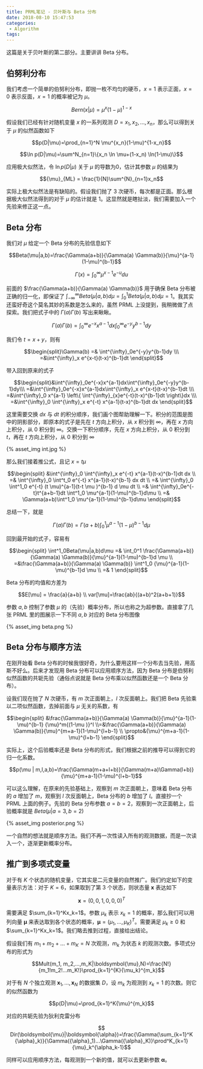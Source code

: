 ```yaml
---
title: PRML笔记 - 贝叶斯与 Beta 分布
date: 2018-08-10 15:47:53
categories:
 - Algorithm
tags: 
---
```


这篇是关于贝叶斯的第二部分。主要讲讲 Beta 分布。

<!--more-->

## 伯努利分布

我们考虑一个简单的伯努利分布，即抛一枚不均匀的硬币，$x=1$ 表示正面，$x=0$ 表示反面，$x=1$ 的概率被记为 $\mu$。

$$Bern(x|\mu ) = {\mu}^x{(1-\mu )}^{1-x}$$

假设我们已经有针对随机变量 $x$ 的一系列观测 $D={x_1, x_2, ..., x_n}$，那么可以得到关于 $\mu$ 的似然函数如下

$$p(D|\mu)=\prod_{n=1}^N \mu^{x_n}(1-\mu)^{1-x_n}$$

$$\ln p(D|\mu)=\sum^N_{n=1}\{x_n \ln \mu+(1-x_n) \ln(1-\mu)\}$$

应用极大似然法，令 $\ln p(D|\mu)$ 关于 $\mu$ 的导数为0，估计其参数 $\mu$ 的结果为

$${\mu}_{ML} = \frac{1}{N}\sum^{N}_{n=1}x_n$$

实际上极大似然法是有缺陷的。假设我们抛了 3 次硬币，每次都是正面。那么根据极大似然法得到的对于 $\mu$ 的估计就是 1。这显然就是瞎扯淡，我们需要加入一个先验来修正这一点。

## Beta 分布

我们对 $\mu$ 给定一个 Beta 分布的先验信息如下

$$Beta(\mu|a,b)=\frac{\Gamma(a+b)}{\Gamma(a) \Gamma(b)}{\mu}^{a-1}(1-\mu)^{b-1}$$

$$\Gamma(x)= \int^{\infty}_0{\mu}^{x-1}e^{-u}du$$

前面的 $\frac{\Gamma(a+b)}{\Gamma(a) \Gamma(b)}$ 用于确保 Beta 分布被正确的归一化，即保证了 $\int^{\infty}_{-\infty} Beta(\mu|a,b)d \mu=\int^1_0 Beta(\mu|a,b)d \mu=1$。我其实还蛮好奇这个莫名其妙的系数是怎么来的，虽然 PRML 上没提到，我稍微做了点探索。我们把式子中的 $\Gamma(a) \Gamma(b)$ 写出来瞅瞅。

$$\Gamma(a) \Gamma(b)=\int^{\infty}_0e^{-x}x^{a-1}dx\int^{\infty}_0e^{-y}y^{b-1}dy$$

我们令 $t=x+y$，则有

$$\begin{split}\Gamma(b) =& \int^{\infty}_0e^{-y}y^{b-1}dy \\\
=&\int^{\infty}_x e^{x-t}(t-x)^{b-1}dt \end{split}$$

带入回到原来的式子

$$\begin{split}&\int^{\infty}_0e^{-x}x^{a-1}dx\int^{\infty}_0e^{-y}y^{b-1}dy\\\ =&\int^{\infty}_0e^{-x}x^{a-1}dx\int^{\infty}_x e^{x-t}(t-x)^{b-1}dt \\\ =&\int^{\infty}_0 x^{a-1} \left\{ \int^{\infty}_{x}e^{-t}(t-x)^{b-1}dt \right\}dx \\\ =&\int^{\infty}_0 \int^{\infty}_x e^{-t}  x^{a-1}(t-x)^{b-1}dt  dx  \end{split}$$

这里需要交换 $dx$ 与 $dt$ 的积分顺序，我们画个图帮助理解一下。积分的范围是图中的阴影部分，即原本的式子是先在 $t$ 方向上积分，从 $x$ 积分到 $\infty$，再在 $x$ 方向上积分，从 0 积分到 $\infty$。交换一下积分顺序，先在 $x$ 方向上积分，从 0 积分到 $t$，再在 $t$ 方向上积分，从 0 积分到 $\infty$

{% asset_img int.jpg %}

那么我们接着推公式，且记 $x=t \mu$

$$\begin{split} &\int^{\infty}_0 \int^{\infty}_x e^{-t}  x^{a-1}(t-x)^{b-1}dt  dx \\ =& \int^{\infty}_0 \int^t_0 e^{-t}  x^{a-1}(t-x)^{b-1} dx dt \\ =& \int^{\infty}_0 \int^1_0 e^{-t}  (t \mu)^{a-1}(t-t \mu )^{b-1} d \mu dt \\ =& \int^{\infty}_0e^{-t}t^{a+b-1}dt \int^1_0 \mu^{a-1}(1-\mu)^{b-1}d\mu \\ =& \Gamma(a+b)\int^1_0 \mu^{a-1}(1-\mu)^{b-1}d\mu \end{split}$$

总结一下，就是 


$$ \Gamma(a) \Gamma(b) = \Gamma(a+b)\int^1_0 \mu^{a-1}(1-\mu)^{b-1}d\mu $$

回到最开始的式子，容易有

$$\begin{split} \int^1_0Beta(\mu|a,b)d\mu =& \int_0^1 \frac{\Gamma(a+b)}{\Gamma(a) \Gamma(b)}{\mu}^{a-1}(1-\mu)^{b-1}d \mu \\ =&\frac{\Gamma(a+b)}{\Gamma(a) \Gamma(b)} \int^1_0 {\mu}^{a-1}(1-\mu)^{b-1}d \mu \\ =& 1 \end{split}$$

Beta 分布的均值和方差为

$$E[\mu] =  \frac{a}{a+b} \\ var[\mu]=\frac{ab}{(a+b)^2(a+b+1)}$$

参数 $a,b$ 控制了参数 $\mu$ 的（先验）概率分布，所以也称之为超参数。直接拿了几张 PRML 里的图展示一下不同 $a,b$ 对应的 Beta 分布图像

{% asset_img beta.png %}

## Beta 分布与顺序方法

在刚开始看 Beta 分布的时候我很好奇，为什么要用这样一个分布去当先验，用高斯不好么。后来才发现用 Beta 分布可以应用顺序方法，因为 Beta 分布是伯努利似然函数的共轭先验（通俗点说就是 Beta 分布乘以似然函数还是一个 Beta 分布）。

设我们现在抛了 $N$ 次硬币，有 $m$ 次正面朝上，$l$ 次反面朝上。我们把 Beta 先验乘以二项似然函数，去掉前面与 $\mu$ 无关的系数，有

$$\begin{split} &\frac{\Gamma(a+b)}{\Gamma(a) \Gamma(b)}{\mu}^{a-1}(1-\mu)^{b-1} {\mu}^m{(1-\mu )}^l \\=&\frac{\Gamma(a+b)}{\Gamma(a) \Gamma(b)}{\mu}^{m+a-1}(1-\mu)^{l+b-1} \\ \propto&{\mu}^{m+a-1}(1-\mu)^{l+b-1} \end{split}$$

实际上，这个后验概率还是 Beta 分布的形式，我们根据之前的推导可以得到它的归一化系数。

$$p(\mu | m,l,a,b)=\frac{\Gamma(m+a+l+b)}{\Gamma(m+a)\Gamma(l+b)}{\mu}^{m+a-1}(1-\mu)^{l+b-1}$$

可以这么理解，在原来的先验基础上，观察到 $m$ 次正面朝上，意味着 Beta 分布的 $a$ 增加了 $m$，观察到 $l$ 次反面朝上，Beta 分布的 $b$ 增加了 $l$。直接抄一个 PRML 上面的例子。先验的 Beta 分布参数 $a=b=2$，观察到一次正面朝上，后验概率就是 $Beta(\mu|a=3,b=2)$

{% asset_img posterior.png %}

一个自然的想法就是顺序方法。我们不再一次性读入所有的观测数据，而是一次读入一个，逐渐更新概率分布。

## 推广到多项式变量

对于有 $K$ 个状态的随机变量，它其实是二元变量的自然推广。我们约定如下的变量表示方法：对于 $K=6$，如果取到了第 3 个状态，则状态量 $\boldsymbol{x}$ 表达如下

$$\boldsymbol{x}=(0,0,1,0,0,0)^T$$

需要满足 $\sum_{k=1}^Kx_k=1$。参数 $\mu_k$ 表示 $x_k=1$ 的概率，那么我们可以用列向量 $\boldsymbol{\mu}$ 来表达取到各个状态的概率，$\boldsymbol{\mu}=(\mu_1,...,\mu_K)^T$。需要满足 $\mu_k \geq 0$ 和 $\sum_{k=1}^Kx_k=1$。我们略去推到过程，直接给出结论。

假设我们有 $m_1+m_2+...+m_K=N$ 次观测，$m_k$ 为状态 $k$ 的观测次数。多项式分布的形式为

$$Mult(m_1, m_2,...,m_K|\boldsymbol{\mu},N)=\frac{N!}{m_1!m_2!...m_K!}\prod_{k=1}^{K}{\mu_k}^{m_k}$$

对于有 $N$ 个独立观测 $\boldsymbol{x}_1,...,\boldsymbol{x}_N$ 的数据集 $D$，设 $m_k$ 为观测到 $x_k=1$ 的次数。则它的似然函数为

$$p(D|\mu)=\prod_{k=1}^K{\mu}^{m_k}$$

对应的共轭先验为狄利克雷分布

$$ Dir(\boldsymbol{\mu}|\boldsymbol{\alpha})=\frac{\Gamma(\sum_{k=1}^K {\alpha}_k)}{\Gamma({\alpha}_1)...\Gamma({\alpha}_K)}\prod^K_{k=1} {\mu}_k^{\alpha_k-1}$$

同样可以应用顺序方法，每观测到一个新的值，就可以去更新参数 $\boldsymbol{\alpha}$。